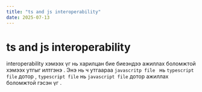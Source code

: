 ```yaml
---
title: "ts and js interoperability"
date: 2025-07-13
---
```


# ts and js interoperability

interoperability хэмээх үг нь харилцан бие биеэндээ ажиллах боломжтой хэмээх утгыг илтгэнэ . Энэ нь ч утгаараа `javascritp file ` нь `typescript file` дотор , `typescript file` нь `javascript file` дотор ажиллах боломжтой гэсэн үг .
